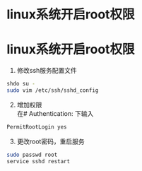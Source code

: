 # linux系统开启root权限

# linux系统开启root权限
1. 修改ssh服务配置文件
```sh
shdo su -
sudo vim /etc/ssh/sshd_config
```
2. 增加权限  
在# Authentication: 下输入  
  
```bash
PermitRootLogin yes
```

3. 更改root密码，重启服务
```sh
sudo passwd root
service sshd restart
```
